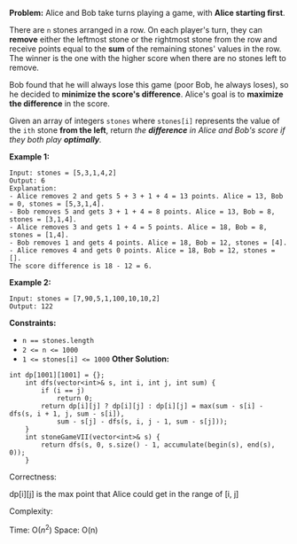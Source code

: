**Problem:**
Alice and Bob take turns playing a game, with **Alice starting first**.

There are `n` stones arranged in a row. On each player's turn, they can **remove** either the leftmost stone or the rightmost stone from the row and receive points equal to the **sum** of the remaining stones' values in the row. The winner is the one with the higher score when there are no stones left to remove.

Bob found that he will always lose this game (poor Bob, he always loses), so he decided to **minimize the score's difference**. Alice's goal is to **maximize the difference** in the score.

Given an array of integers `stones` where `stones[i]` represents the value of the `ith` stone **from the left**, return *the **difference** in Alice and Bob's score if they both play **optimally**.*

 

**Example 1:**

```
Input: stones = [5,3,1,4,2]
Output: 6
Explanation: 
- Alice removes 2 and gets 5 + 3 + 1 + 4 = 13 points. Alice = 13, Bob = 0, stones = [5,3,1,4].
- Bob removes 5 and gets 3 + 1 + 4 = 8 points. Alice = 13, Bob = 8, stones = [3,1,4].
- Alice removes 3 and gets 1 + 4 = 5 points. Alice = 18, Bob = 8, stones = [1,4].
- Bob removes 1 and gets 4 points. Alice = 18, Bob = 12, stones = [4].
- Alice removes 4 and gets 0 points. Alice = 18, Bob = 12, stones = [].
The score difference is 18 - 12 = 6.
```

**Example 2:**

```
Input: stones = [7,90,5,1,100,10,10,2]
Output: 122
```

 

**Constraints:**

- `n == stones.length`
- `2 <= n <= 1000`
- `1 <= stones[i] <= 1000`
**Other Solution:**
```
int dp[1001][1001] = {};
    int dfs(vector<int>& s, int i, int j, int sum) {
        if (i == j)
            return 0;
        return dp[i][j] ? dp[i][j] : dp[i][j] = max(sum - s[i] - dfs(s, i + 1, j, sum - s[i]),
            sum - s[j] - dfs(s, i, j - 1, sum - s[j]));
    }
    int stoneGameVII(vector<int>& s) {
        return dfs(s, 0, s.size() - 1, accumulate(begin(s), end(s), 0));
    }
```
Correctness:

dp[i][j] is the max point that Alice could get in the range of [i, j]

Complexity:

Time: O($n^2$)
Space: O(n)